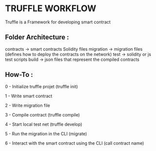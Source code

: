 # TRUFFLE WORKFLOW

Truffle is a Framework for developing smart contract

## Folder Architecture : 

contracts -> smart contracts Solidity files
migration -> migration files (defines how to deploy the contracts on the network)
test -> solidity or js test scripts
build -> json files that represent the compiled contracts

## How-To :

0 - Initialize truffle projet (truffle init)

1 - Write smart contract 

2 - Write migration file 

3 - Compile contract (truffle compile)

4 - Start local test net (truffle develop)

5 - Run the migration in the CLI (migrate)

6 - Interact with the smart contract using the CLI (call contract name)

### 